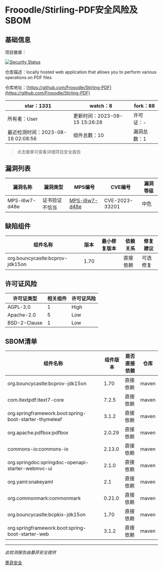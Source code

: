 # Frooodle/Stirling-PDF安全风险及SBOM

## 基础信息

项目徽章：

[![Security Status](https://www.murphysec.com/platform3/v31/badge/1691511002759057408.svg)](https://www.murphysec.com/console/report/1691511002612256768/1691511002759057408)

仓库描述：locally hosted web application that allows you to perform various operations on PDF files

仓库地址：[https://github.com/Frooodle/Stirling-PDF](https://github.com/Frooodle/Stirling-PDF)

| star：1331 | watch：8 | fork：88 |
| ----------- | -------------- | ------------ |
| 所有者：User | 更新时间：2023-08-15 15:26:28 | 许可证：- |
| 最近检测时间：2023-08-16 02:08:56 | 组件总数：10 | 漏洞总数：1 |

> 点击徽章可查看详细项目安全报告



## 漏洞列表

| 漏洞名称 | 漏洞类型 | MPS编号 | CVE编号 | 漏洞等级 |
| ------- | ------ | ------- | ------ | ----- |
|MPS-i6w7-d48e|证书验证不恰当|[MPS-i6w7-d48e](https://www.oscs1024.com/hd/MPS-i6w7-d48e)|CVE-2023-33201|中危|




## 缺陷组件

| 组件名称 | 版本 | 最小修复版本 | 依赖关系 | 修复建议 |
| -------- | ---- | ------------ | -------- | -------- |
|org.bouncycastle:bcprov-jdk15on|1.70||直接依赖|可选修复|C:0|H:0|M:1|L:0|




## 许可证风险

| 许可证类型 | 相关组件 | 许可证风险 |
| ---------- | -------- | ---------- |
|AGPL-3.0|1|High|
|Apache-2.0|5|Low|
|BSD-2-Clause|1|Low|




## SBOM清单

| 组件名称 | 组件版本 | 是否直接依赖 | 仓库 |
| -------- | -------- | ------------ | ---- |
|org.bouncycastle:bcprov-jdk15on|1.70|直接依赖|maven|
|com.itextpdf:itext7-core|7.2.5|直接依赖|maven|
|org.springframework.boot:spring-boot-starter-thymeleaf|3.1.2|直接依赖|maven|
|org.apache.pdfbox:pdfbox|2.0.29|直接依赖|maven|
|commons-io:commons-io|2.13.0|直接依赖|maven|
|org.springdoc:springdoc-openapi-starter-webmvc-ui|2.1.0|直接依赖|maven|
|org.yaml:snakeyaml|2.1|直接依赖|maven|
|org.commonmark:commonmark|0.21.0|直接依赖|maven|
|org.bouncycastle:bcpkix-jdk15on|1.70|直接依赖|maven|
|org.springframework.boot:spring-boot-starter-web|3.1.2|直接依赖|maven|


------

*此检测报告由墨菲安全提供*

[墨菲安全](www.murphysec.com)